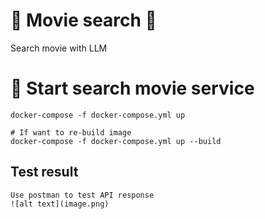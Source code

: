 # 🌟 Movie search 🌟
Search movie with LLM

# 🚀 Start search movie service
```
docker-compose -f docker-compose.yml up

# If want to re-build image
docker-compose -f docker-compose.yml up --build
```

## Test result
```
Use postman to test API response
![alt text](image.png)
```